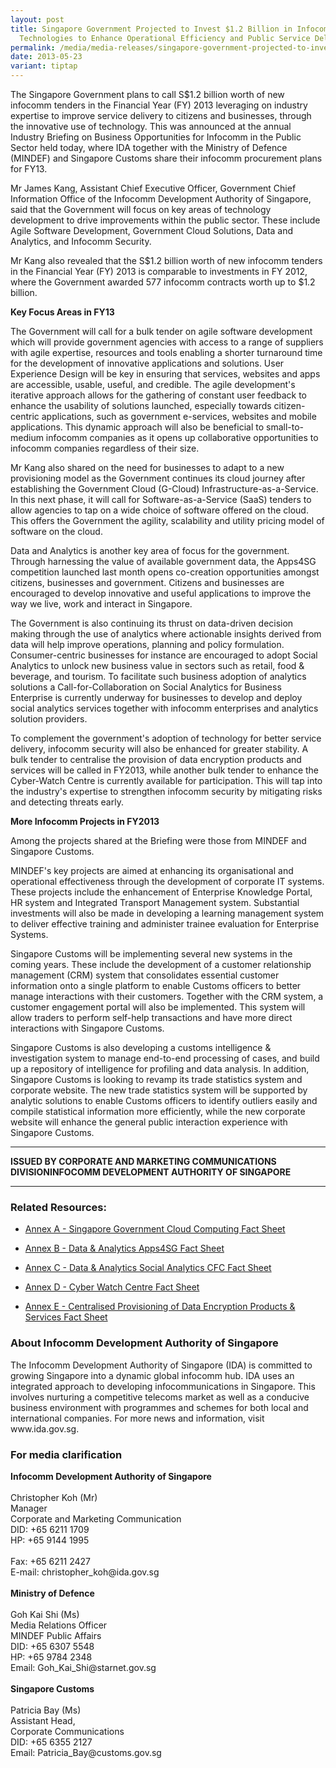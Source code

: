 ```yaml
---
layout: post
title: Singapore Government Projected to Invest $1.2 Billion in Infocomm
  Technologies to Enhance Operational Efficiency and Public Service Delivery
permalink: /media/media-releases/singapore-government-projected-to-invest-1-point-2-billion-in-infocomm-technologies-to-enhance-operational-efficiency-and-public-service-delivery/
date: 2013-05-23
variant: tiptap
---
```

<p>The Singapore Government plans to call S$1.2 billion worth of new infocomm
tenders in the Financial Year (FY) 2013 leveraging on industry expertise
to improve service delivery to citizens and businesses, through the innovative
use of technology. This was announced at the annual Industry Briefing on
Business Opportunities for Infocomm in the Public Sector held today, where
IDA together with the Ministry of Defence (MINDEF) and Singapore Customs
share their infocomm procurement plans for FY13.</p>
<p>Mr James Kang, Assistant Chief Executive Officer, Government Chief Information
Office of the Infocomm Development Authority of Singapore, said that the
Government will focus on key areas of technology development to drive improvements
within the public sector. These include Agile Software Development, Government
Cloud Solutions, Data and Analytics, and Infocomm Security.</p>
<p>Mr Kang also revealed that the S$1.2 billion worth of new infocomm tenders
in the Financial Year (FY) 2013 is comparable to investments in FY 2012,
where the Government awarded 577 infocomm contracts worth up to $1.2 billion.</p>
<p><strong>Key Focus Areas in FY13</strong>
</p>
<p>The Government will call for a bulk tender on agile software development
which will provide government agencies with access to a range of suppliers
with agile expertise, resources and tools enabling a shorter turnaround
time for the development of innovative applications and solutions. User
Experience Design will be key in ensuring that services, websites and apps
are accessible, usable, useful, and credible. The agile development's iterative
approach allows for the gathering of constant user feedback to enhance
the usability of solutions launched, especially towards citizen-centric
applications, such as government e-services, websites and mobile applications.
This dynamic approach will also be beneficial to small-to-medium infocomm
companies as it opens up collaborative opportunities to infocomm companies
regardless of their size.</p>
<p>Mr Kang also shared on the need for businesses to adapt to a new provisioning
model as the Government continues its cloud journey after establishing
the Government Cloud (G-Cloud) Infrastructure-as-a-Service. In this next
phase, it will call for Software-as-a-Service (SaaS) tenders to allow agencies
to tap on a wide choice of software offered on the cloud. This offers the
Government the agility, scalability and utility pricing model of software
on the cloud.</p>
<p>Data and Analytics is another key area of focus for the government. Through
harnessing the value of available government data, the Apps4SG competition
launched last month opens co-creation opportunities amongst citizens, businesses
and government. Citizens and businesses are encouraged to develop innovative
and useful applications to improve the way we live, work and interact in
Singapore.</p>
<p>The Government is also continuing its thrust on data-driven decision making
through the use of analytics where actionable insights derived from data
will help improve operations, planning and policy formulation. Consumer-centric
businesses for instance are encouraged to adopt Social Analytics to unlock
new business value in sectors such as retail, food &amp; beverage, and
tourism. To facilitate such business adoption of analytics solutions a
Call-for-Collaboration on Social Analytics for Business Enterprise is currently
underway for businesses to develop and deploy social analytics services
together with infocomm enterprises and analytics solution providers.</p>
<p>To complement the government's adoption of technology for better service
delivery, infocomm security will also be enhanced for greater stability.
A bulk tender to centralise the provision of data encryption products and
services will be called in FY2013, while another bulk tender to enhance
the Cyber-Watch Centre is currently available for participation. This will
tap into the industry's expertise to strengthen infocomm security by mitigating
risks and detecting threats early.</p>
<p><strong>More Infocomm Projects in FY2013</strong>
</p>
<p>Among the projects shared at the Briefing were those from MINDEF and Singapore
Customs.</p>
<p>MINDEF's key projects are aimed at enhancing its organisational and operational
effectiveness through the development of corporate IT systems. These projects
include the enhancement of Enterprise Knowledge Portal, HR system and Integrated
Transport Management system. Substantial investments will also be made
in developing a learning management system to deliver effective training
and administer trainee evaluation for Enterprise Systems.</p>
<p>Singapore Customs will be implementing several new systems in the coming
years. These include the development of a customer relationship management
(CRM) system that consolidates essential customer information onto a single
platform to enable Customs officers to better manage interactions with
their customers. Together with the CRM system, a customer engagement portal
will also be implemented. This system will allow traders to perform self-help
transactions and have more direct interactions with Singapore Customs.</p>
<p>Singapore Customs is also developing a customs intelligence &amp; investigation
system to manage end-to-end processing of cases, and build up a repository
of intelligence for profiling and data analysis. In addition, Singapore
Customs is looking to revamp its trade statistics system and corporate
website. The new trade statistics system will be supported by analytic
solutions to enable Customs officers to identify outliers easily and compile
statistical information more efficiently, while the new corporate website
will enhance the general public interaction experience with Singapore Customs.</p>
<hr>
<p><strong>ISSUED BY CORPORATE AND MARKETING COMMUNICATIONS DIVISIONINFOCOMM DEVELOPMENT AUTHORITY OF SINGAPORE</strong>
</p>
<hr>
<h3><strong>Related Resources:</strong></h3>
<ul data-tight="true" class="tight">
<li>
<p><a href="/files/media/media-releases/2013/06/AnnexApdf.pdf" rel="noopener noreferrer nofollow" target="_blank">Annex A - Singapore Government Cloud Computing Fact Sheet</a>
</p>
</li>
<li>
<p><a href="/files/media/media-releases/2013/06/AnnexBpdf.pdf" rel="noopener noreferrer nofollow" target="_blank">Annex B - Data &amp; Analytics Apps4SG Fact Sheet</a>
</p>
</li>
<li>
<p><a href="/files/media/media-releases/2013/06/AnnexCpdf.pdf" rel="noopener noreferrer nofollow" target="_blank">Annex C - Data &amp; Analytics Social Analytics CFC Fact Sheet</a>
</p>
</li>
<li>
<p><a href="/files/media/media-releases/2013/06/AnnexDpdf.pdf" rel="noopener noreferrer nofollow" target="_blank">Annex D - Cyber Watch Centre Fact Sheet</a>
</p>
</li>
<li>
<p><a href="/files/media/media-releases/Annex_E___Centralised_Provisioning_of_Data_Encryption_Products___Services_Fact_Sheet.pdf" rel="noopener noreferrer nofollow" target="_blank">Annex E - Centralised Provisioning of Data Encryption Products &amp; Services Fact Sheet</a>
</p>
</li>
</ul>
<h3><strong>About Infocomm Development Authority of Singapore</strong></h3>
<p>The Infocomm Development Authority of Singapore (IDA) is committed to
growing Singapore into a dynamic global infocomm hub. IDA uses an integrated
approach to developing infocommunications in Singapore. This involves nurturing
a competitive telecoms market as well as a conducive business environment
with programmes and schemes for both local and international companies.
For more news and information, visit www.ida.gov.sg.</p>
<h3><strong>For media clarification</strong></h3>
<p><strong>Infocomm Development Authority of Singapore</strong> 
<br>
<br>Christopher Koh (Mr)
<br>Manager
<br>Corporate and Marketing Communication
<br>DID: +65 6211 1709
<br>HP: +65 9144 1995
<br>
<br>Fax: +65 6211 2427
<br>E-mail: christopher_koh@ida.gov.sg
<br>
<br><strong>Ministry of Defence</strong> 
<br>
<br>Goh Kai Shi (Ms)
<br>Media Relations Officer
<br>MINDEF Public Affairs
<br>DID: +65 6307 5548
<br>HP: +65 9784 2348
<br>Email: Goh_Kai_Shi@starnet.gov.sg
<br>
<br><strong>Singapore Customs</strong> 
<br>
<br>Patricia Bay (Ms)
<br>Assistant Head,
<br>Corporate Communications
<br>DID: +65 6355 2127
<br>Email: Patricia_Bay@customs.gov.sg</p>